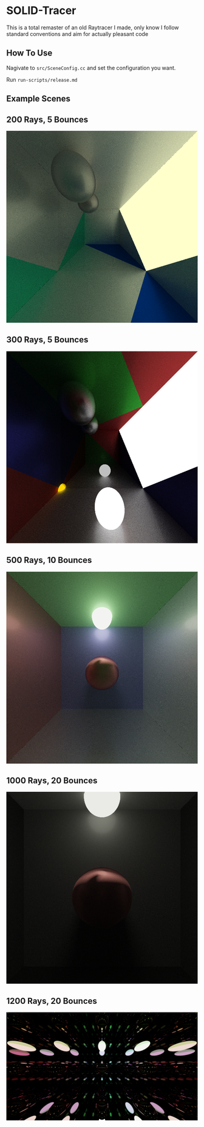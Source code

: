 # SOLID-Tracer
This is a total remaster of an old Raytracer I made, only know I follow standard conventions and aim for actually pleasant code

## How To Use 
Nagivate to `src/SceneConfig.cc` and set the configuration you want.

Run `run-scripts/release.md`

## Example Scenes
## 200 Rays, 5 Bounces
![Example Scene 1](scenes/FirstDecent.png)

## 300 Rays, 5 Bounces

![Example Scene 2](scenes/MultiColour.png)

## 500 Rays, 10 Bounces 

![Example Scene 3](scenes/SimpleColour.png)

## 1000 Rays, 20 Bounces 

![Example Scene 4](scenes/RedSphereDarkRoom.png)

## 1200 Rays, 20 Bounces

![Example Scene 4](scenes/MirrorsAllAround.png)
